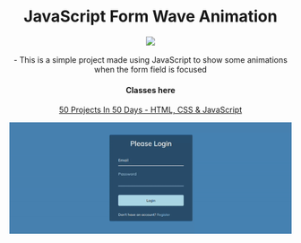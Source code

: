 <h1 align="center">
   JavaScript Form Wave Animation
</h1>

<p align="center">
  <a href="https://skillicons.dev">
    <img src="https://skillicons.dev/icons?i=html,css,javascript" />
  </a>
</p>

<p align="center">
- This is a simple project made using JavaScript to show some animations when the form field is focused
</p>

<h4 align="center">Classes here</h4>

<p align="center">
  <a href="https://www.udemy.com/course/50-projects-50-days/">
    50 Projects In 50 Days - HTML, CSS & JavaScript
  </a>
</p>

<p align="center"><img src="img/1.gif" alt="Form Wave Animation" /></p>
